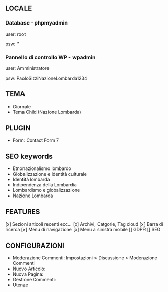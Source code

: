 ## LOCALE
### Database - phpmyadmin

user: root

psw: ''

### Pannello di controllo WP - wpadmin

user: Amministratore

psw: PaoloSizziNazioneLombarda1234

## TEMA
- Giornale
- Tema Child (Nazione Lombarda)

## PLUGIN
- Form: Contact Form 7

## SEO keywords
- Etnonazionalismo lombardo
- Globalizzazione e identità culturale
- Identità lombarda
- Indipendenza della Lombardia
- Lombardismo e globalizzazione
- Nazione Lombarda

## FEATURES
[x] Sezioni articoli recenti ecc...
[x] Archivi, Catgorie, Tag cloud
[x] Barra di ricerca
[x] Menu di navigazione
[x] Menu a sinistra mobile
[] GDPR
[] SEO

## CONFIGURAZIONI
- Moderazione Commenti: Impostazioni > Discussione > Moderazione Commenti
- Nuovo Articolo:
- Nuova Pagina:
- Gestione Commenti:
- Utenze
